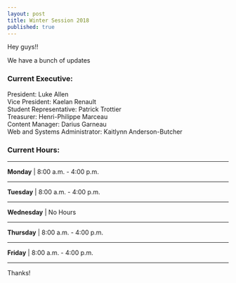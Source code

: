 ```yaml
---
layout: post
title: Winter Session 2018
published: true
---
```

Hey guys!!  

We have a bunch of updates  

### Current Executive:

President: Luke Allen  
Vice President: Kaelan Renault  
Student Representative: Patrick Trottier  
Treasurer: Henri-Philippe Marceau  
Content Manager: Darius Garneau  
Web and Systems Administrator: Kaitlynn Anderson-Butcher

### Current Hours:

----
**Monday** | 8:00 a.m. - 4:00 p.m. 

----
**Tuesday** |  8:00 a.m. - 4:00 p.m.  

----
**Wednesday** | No Hours  

----
**Thursday** | 8:00 a.m. - 4:00 p.m.  

----
**Friday** | 8:00 a.m. - 4:00 p.m.  

----

Thanks! 
